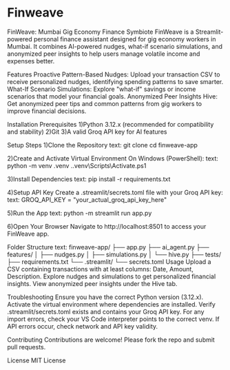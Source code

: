 # Finweave
FinWeave: Mumbai Gig Economy Finance Symbiote
FinWeave is a Streamlit-powered personal finance assistant designed for gig economy workers in Mumbai. It combines AI-powered nudges, what-if scenario simulations, and anonymized peer insights to help users manage volatile income and expenses better.

Features
Proactive Pattern-Based Nudges: Upload your transaction CSV to receive personalized nudges, identifying spending patterns to save smarter.
What-If Scenario Simulations: Explore "what-if" savings or income scenarios that model your financial goals.
Anonymized Peer Insights Hive: Get anonymized peer tips and common patterns from gig workers to improve financial decisions.

Installation
Prerequisites
1)Python 3.12.x (recommended for compatibility and stability)
2)Git
3)A valid Groq API key for AI features

Setup Steps
1)Clone the Repository
text:
git clone <repository-url>
cd finweave-app

2)Create and Activate Virtual Environment
On Windows (PowerShell):
text:
python -m venv .venv
.\.venv\Scripts\Activate.ps1

3)Install Dependencies
text:
pip install -r requirements.txt

4)Setup API Key
Create a .streamlit/secrets.toml file with your Groq API key:
text:
GROQ_API_KEY = "your_actual_groq_api_key_here"

5)Run the App
text:
python -m streamlit run app.py

6)Open Your Browser
Navigate to http://localhost:8501 to access your FinWeave app.

Folder Structure
text:
finweave-app/
├── app.py
├── ai_agent.py
├── features/
│   ├── nudges.py
│   ├── simulations.py
│   └── hive.py
├── tests/
├── requirements.txt
└── .streamlit/
    └── secrets.toml
Usage
Upload a CSV containing transactions with at least columns: Date, Amount, Description.
Explore nudges and simulations to get personalized financial insights.
View anonymized peer insights under the Hive tab.

Troubleshooting
Ensure you have the correct Python version (3.12.x).
Activate the virtual environment where dependencies are installed.
Verify .streamlit/secrets.toml exists and contains your Groq API key.
For any import errors, check your VS Code interpreter points to the correct venv.
If API errors occur, check network and API key validity.

Contributing
Contributions are welcome! Please fork the repo and submit pull requests.

License
MIT License
